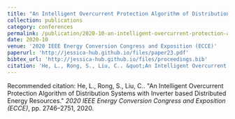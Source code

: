 ```yaml
---
title: "An Intelligent Overcurrent Protection Algorithm of Distribution Systems with Inverter based Distributed Energy Resources"
collection: publications
category: conferences
permalink: /publication/2020-10-an-intelligent-overcurrent-protection-algorithm-of-distribution-systems-with-inverter-based-distributed-energy-resources
date: 2020-10
venue: '2020 IEEE Energy Conversion Congress and Exposition (ECCE)'
paperurl: 'http://jessica-hub.github.io/files/paper23.pdf'
bibtex_url: 'http://jessica-hub.github.io/files/proceedings.bib'
citation: 'He, L., Rong, S., Liu, C.. &quot;An Intelligent Overcurrent Protection Algorithm of Distribution Systems with Inverter based Distributed Energy Resources.&quot; <i>2020 IEEE Energy Conversion Congress and Exposition (ECCE)</i>, pp. 2746–2751, 2020.'
---
```


Recommended citation: He, L., Rong, S., Liu, C.. &quot;An Intelligent Overcurrent Protection Algorithm of Distribution Systems with Inverter based Distributed Energy Resources.&quot; <i>2020 IEEE Energy Conversion Congress and Exposition (ECCE)</i>, pp. 2746–2751, 2020.
